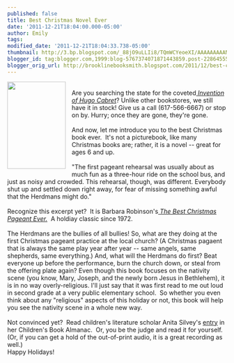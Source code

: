 ```yaml
---
published: false
title: Best Christmas Novel Ever
date: '2011-12-21T18:04:00.000-05:00'
author: Emily
tags: 
modified_date: '2011-12-21T18:04:33.738-05:00'
thumbnail: http://3.bp.blogspot.com/_88jO9uLLIi8/TQmWCYeoeXI/AAAAAAAAANY/ihfsEAC7gss/s72-c/christmas+p.jpg
blogger_id: tag:blogger.com,1999:blog-5767374071871443859.post-2286455572298913428
blogger_orig_url: http://brooklinebooksmith.blogspot.com/2011/12/best-christmas-novel-ever.html
---
```


<a href="http://3.bp.blogspot.com/_88jO9uLLIi8/TQmWCYeoeXI/AAAAAAAAANY/ihfsEAC7gss/s1600/christmas+p.jpg" style="clear: left; float: left; margin-bottom: 1em; margin-right: 1em;"><img border="0" closure_uid_cgmsce="11" height="200" src="http://3.bp.blogspot.com/_88jO9uLLIi8/TQmWCYeoeXI/AAAAAAAAANY/ihfsEAC7gss/s200/christmas+p.jpg" width="134" /></a><br />Are you searching the state for the coveted<em><a href="http://www.brooklinebooksmith-shop.com/book/9780439813785"> Invention of Hugo Cabret</a></em>?  Unlike other bookstores, we still have it in stock!  Give us a call (617-566-6667) or stop on by.  Hurry; once they are gone, they're gone.<br /><br />And now, let me introduce you to the best Christmas book ever.&nbsp; It's not a picturebook, like many Christmas books are; rather, it is a novel -- great for ages 6 and up.<br /><br />"The first pageant rehearsal  was usually about as much fun as a three-hour ride on the school bus, and just  as noisy and crowded. This rehearsal, though, was different. Everybody shut up  and settled down right away, for fear of missing something awful that the  Herdmans might do."<br /><br />Recognize&nbsp;this excerpt&nbsp;yet?&nbsp; It is Barbara Robinson's<em><a href="http://www.brooklinebooksmith-shop.com/book/9780064402750"> The Best Christmas Pageant Ever.</a></em>&nbsp; A holdiay classic since 1972.<br /><br />The Herdmans are the bullies of all bullies!  So,  what are they doing at the first Christmas pageant practice at the local  church?  (A Christmas pagaent that is always the same play year after year -- same angels, same shepherds, same everything.) And, what will the Herdmans do first? Beat everyone up before the performance,  burn the church down, or steal from the offering plate again?  Even though this  book focuses on the nativity scene (you know, Mary, Joseph, and the newly born Jesus in Bethlehem), it is in no way  overly-religious.  I'll just say that it was first read to me out loud in second  grade at a very public elementary school.&nbsp; So whether you even think about any "religious" aspects of this holiday or not, this book will help you see the nativity scene in a whole new way.<br /><br />Not convinced yet?&nbsp; Read children's literature scholar Anita Silvey's <a href="http://childrensbookalmanac.com/2010/12/the-best-christmas-pageant-ever/">entry</a>&nbsp;in her Children's Book Almanac.&nbsp; Or, you be the judge and read it for yourself.&nbsp; (Or, if you can get a hold of the out-of-print audio, it is a great recording as well.)<br />Happy Holidays!